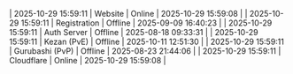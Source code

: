 | 2025-10-29 15:59:11 | Website | Online | 2025-10-29 15:59:08 |
| 2025-10-29 15:59:11 | Registration | Offline | 2025-09-09 16:40:23 |
| 2025-10-29 15:59:11 | Auth Server | Offline | 2025-08-18 09:33:31 |
| 2025-10-29 15:59:11 | Kezan (PvE) | Offline | 2025-10-11 12:51:30 |
| 2025-10-29 15:59:11 | Gurubashi (PvP) | Offline | 2025-08-23 21:44:06 |
| 2025-10-29 15:59:11 | Cloudflare | Online | 2025-10-29 15:59:08 |
